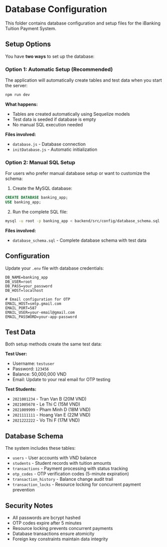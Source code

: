 # Database Configuration

This folder contains database configuration and setup files for the iBanking Tuition Payment System.

## Setup Options

You have **two ways** to set up the database:

### Option 1: Automatic Setup (Recommended)

The application will automatically create tables and test data when you start the server:

```bash
npm run dev
```

**What happens:**
- Tables are created automatically using Sequelize models
- Test data is seeded if database is empty
- No manual SQL execution needed

**Files involved:**
- `database.js` - Database connection
- `initDatabase.js` - Automatic initialization

### Option 2: Manual SQL Setup

For users who prefer manual database setup or want to customize the schema:

1. Create the MySQL database:
```sql
CREATE DATABASE banking_app;
USE banking_app;
```

2. Run the complete SQL file:
```bash
mysql -u root -p banking_app < backend/src/config/database_schema.sql
```

**Files involved:**
- `database_schema.sql` - Complete database schema with test data

## Configuration

Update your `.env` file with database credentials:

```env
DB_NAME=banking_app
DB_USER=root
DB_PASS=your_password
DB_HOST=localhost

# Email configuration for OTP
EMAIL_HOST=smtp.gmail.com
EMAIL_PORT=587
EMAIL_USER=your-email@gmail.com
EMAIL_PASSWORD=your-app-password
```

## Test Data

Both setup methods create the same test data:

**Test User:**
- Username: `testuser`
- Password: `123456` 
- Balance: 50,000,000 VND
- Email: Update to your real email for OTP testing

**Test Students:**
- `2021001234` - Tran Van B (20M VND)
- `2021005678` - Le Thi C (15M VND)
- `2021009999` - Pham Minh D (18M VND)
- `2021111111` - Hoang Van E (22M VND)
- `2021222222` - Vo Thi F (17M VND)

## Database Schema

The system includes these tables:
- `users` - User accounts with VND balance
- `students` - Student records with tuition amounts
- `transactions` - Payment processing with status tracking
- `otp_codes` - OTP verification codes (5-minute expiration)
- `transaction_history` - Balance change audit trail
- `transaction_locks` - Resource locking for concurrent payment prevention

## Security Notes

- All passwords are bcrypt hashed
- OTP codes expire after 5 minutes
- Resource locking prevents concurrent payments
- Database transactions ensure atomicity
- Foreign key constraints maintain data integrity